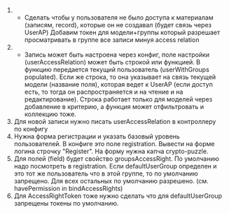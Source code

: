 1. * Сделать чтобы у пользователя не было доступа к материалам (записям, record), которые он не создавал (будет связь через UserAP)
Добавим токен для модели+группы который разрешает просматривать в группе все записи минуя access relation
2. * Запись может быть настроена через конфиг, поле настройки (userAccessRelation) может быть строкой или функцией.
В функцию передается текущий пользователь (userWithGroups populated). Если же строка, то она указывает на связь текущей модели (название поля),
которая ведет к UserAP (если доступ есть, то тогда он распространяется и на чтение и на редактирование).
Строка работает только для моделей через добавление в критерию, а функция может отфильтровать и коллекцию тоже.
3. Для новой записи нужно писать userAccessRelation в контроллеру по конфигу
4. Нужна форма регистрации и указать базовый уровень пользователей. В конфиге это поле registration. Вывести на форме логина строчку "Register". На форму нужна капча crypto-puzzle.
4. Для полей (field) будет свойство groupsAccessRight. По умолчанию надо посмотреть в registration. Если defaultUserGroup определен и это тот же пользователь что в этой группе, то по умолчанию запрещено. Для всех остальных по умолчанию разрешено. (см. havePermission in bindAccessRights)
5. Для AccessRightToken тоже нужно сделать что для defaultUserGroup запрещены токены по умолчанию.
